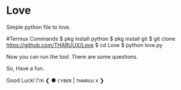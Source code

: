 # Love
Simple python file to love.

#Termux Commands
$ pkg install python
$ pkg install git
$ git clone https://github.com/THARUUX/Love
$ cd Love
$ python love.py

Now you can run the tool.
There are some questions.

So, Have a fun.

Good Luck!
I'm ❮ ● ᴄʏʙᴇʀ | ᴛʜᴀʀᴜᴜ x ❯
